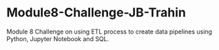 # Module8-Challenge-JB-Trahin
Module 8 Challenge on using ETL process to create data pipelines using Python, Jupyter Notebook and SQL.
